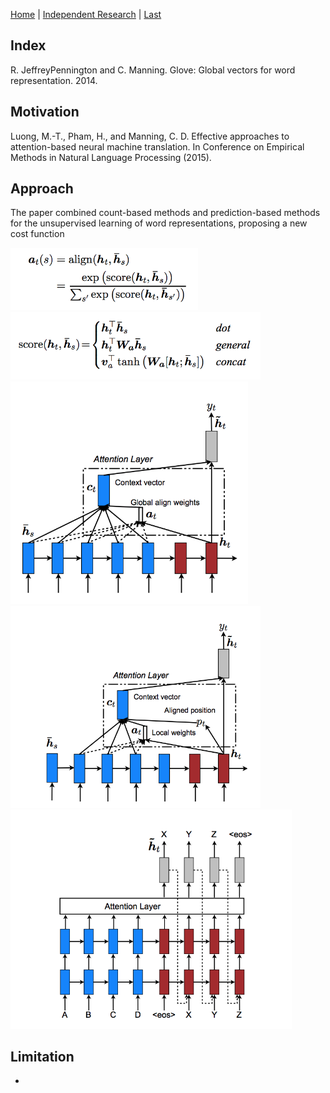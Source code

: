[Home](https://clojia.github.io/) | [Independent Research](https://clojia.github.io/independent_research/) | [Last](https://clojia.github.io/independent_research/2018-09-IR-GloVe) 

## Index
R. JeffreyPennington and C. Manning. Glove: Global vectors
for word representation. 2014.

## Motivation

Luong, M.-T., Pham, H., and Manning, C. D. Effective approaches to attention-based neural
machine translation. In Conference on Empirical Methods in Natural Language Processing (2015).

## Approach

The paper combined count-based methods and prediction-based methods for the unsupervised learning of word representations, proposing a new cost function

<img src="images/attention.png" width="300"> 

<img src="images/score.png" width="400"> 

<img src="images/global-attention.png" width="380"> 

<img src="images/local-attention.png" width="400"> 

<img src="images/input-feeding.png" width="450"> 


## Limitation 
-
